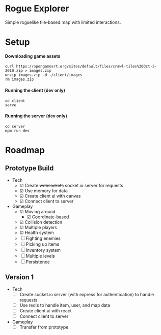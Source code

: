 # Rogue Explorer

Simple roguelike tile-based map with limited interactions.

# Setup

#### Downloading game assets
```
curl https://opengameart.org/sites/default/files/crawl-tiles%20Oct-5-2010.zip > images.zip
unzip images.zip -d ./client/images
rm images.zip
```

#### Running the client (dev only)
```
cd client
serve
```

#### Running the server (dev only)
```
cd server
npm run dev
```

# Roadmap

## Prototype Build

- Tech
    - &#9745; Create <s>websockets</s> socket.io server for requests
    - &#9745; Use memory for data
    - &#9745; Create client ui with canvas
    - &#9745; Connect client to server
- Gameplay
    - &#9745; Moving around
        - &#9745; Coordinate-based
    - &#9745; Collision detection
    - &#9745; Multiple players
    - &#9745; Health system
    - &#9744; Fighting enemies
    - &#9744; Picking up items
    - &#9744; Inventory system
    - &#9744; Multiple levels
    - &#9744; Persistence

## Version 1

- Tech
    - &#9744; Create socket.io server (with express for authentication) to handle requests
    - &#9744; Use redis to handle item, user, and map data
    - &#9744; Create client ui with react
    - &#9744; Connect client to server
- Gameplay
    - &#9744; Transfer from prototype